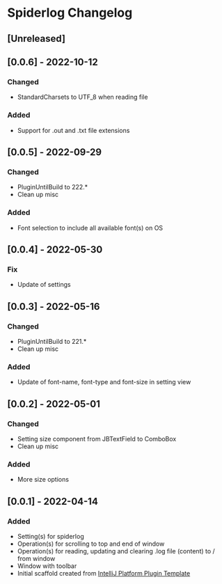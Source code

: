<!-- Keep a Changelog guide -> https://keepachangelog.com -->

# Spiderlog Changelog

## [Unreleased]

## [0.0.6] - 2022-10-12
### Changed
- StandardCharsets to UTF_8 when reading file

### Added
- Support for .out and .txt file extensions 

## [0.0.5] - 2022-09-29
### Changed
- PluginUntilBuild to 222.*
- Clean up misc

### Added 
- Font selection to include all available font(s) on OS

## [0.0.4] - 2022-05-30
### Fix 
- Update of settings

## [0.0.3] - 2022-05-16
### Changed
- PluginUntilBuild to 221.*
- Clean up misc

### Added
- Update of font-name, font-type and font-size in setting view  

## [0.0.2] - 2022-05-01
### Changed
- Setting size component from JBTextField to ComboBox
- Clean up misc

### Added
- More size options

## [0.0.1] - 2022-04-14
### Added
- Setting(s) for spiderlog
- Operation(s) for scrolling to top and end of window
- Operation(s) for reading, updating and clearing .log file (content) to / from window  
- Window with toolbar 
- Initial scaffold created from [IntelliJ Platform Plugin Template](https://github.com/JetBrains/intellij-platform-plugin-template)
